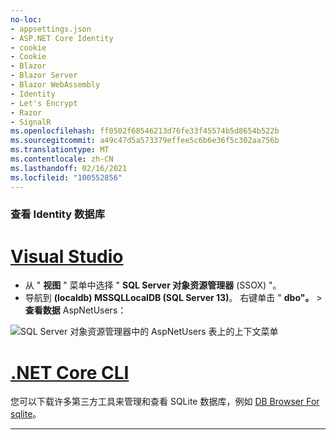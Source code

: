 ```yaml
---
no-loc:
- appsettings.json
- ASP.NET Core Identity
- cookie
- Cookie
- Blazor
- Blazor Server
- Blazor WebAssembly
- Identity
- Let's Encrypt
- Razor
- SignalR
ms.openlocfilehash: ff0502f68546213d76fe33f45574b5d8654b522b
ms.sourcegitcommit: a49c47d5a573379effee5c6b6e36f5c302aa756b
ms.translationtype: MT
ms.contentlocale: zh-CN
ms.lasthandoff: 02/16/2021
ms.locfileid: "100552856"
---
```

### <a name="view-the-identity-database"></a>查看 Identity 数据库

# <a name="visual-studio"></a>[Visual Studio](#tab/visual-studio) 

* 从 " **视图** " 菜单中选择 " **SQL Server 对象资源管理器** (SSOX) "。
* 导航到 **(localdb) MSSQLLocalDB (SQL Server 13)**。 右键单击 " **dbo"。**  >  **查看数据** AspNetUsers：

![SQL Server 对象资源管理器中的 AspNetUsers 表上的上下文菜单](~/security/authentication/accconfirm/_static/ssox.png)

# <a name="net-core-cli"></a>[.NET Core CLI](#tab/netcore-cli)

您可以下载许多第三方工具来管理和查看 SQLite 数据库，例如 [DB Browser For sqlite](https://sqlitebrowser.org/)。

---